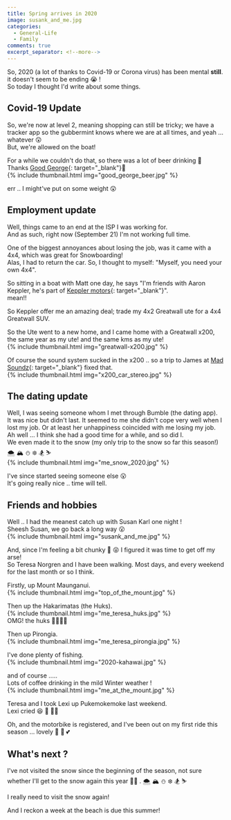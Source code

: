 ```yaml
---
title: Spring arrives in 2020
image: susank_and_me.jpg
categories:
  - General-Life
  - Family
comments: true
excerpt_separator: <!--more-->
---
```

So, 2020 (a lot of thanks to Covid-19 or Corona virus) has been mental **still**. it doesn't seem to be ending 😭 !  
So today I thought I'd write about some things.

<!--more-->

## Covid-19 Update
So, we're now at level 2, meaning shopping can still be tricky; we have a tracker app so the gubbermint knows where we are at all times, and yeah ... whatever 😲  
But, we're allowed on the boat!  

For a while we couldn't do that, so there was a lot of beer drinking 🤣  
Thanks [Good George](https://www.goodgeorge.co.nz/){: target="_blank"}🥂  
{% include thumbnail.html img="good_george_beer.jpg" %}  

err .. I might've put on some weight 😲  

## Employment update
Well, things came to an end at the ISP I was working for.  
And as such, right now (September 21) I'm not working full time.  

One of the biggest annoyances about losing the job, was it came with a 4x4, which was great for Snowboarding!  
Alas, I had to return the car. So, I thought to myself: "Myself, you need your own 4x4".  

So sitting in a boat with Matt one day, he says "I'm friends with Aaron Keppler, he's part of [Keppler motors](https://keppler.co.nz/){: target="_blank"}".  
mean!!

So Keppler offer me an amazing deal; trade my 4x2 Greatwall ute for a 4x4 Greatwall SUV.  

So the Ute went to a new home, and I came home with a Greatwall x200, the same year as my ute! and the same kms as my ute!  
{% include thumbnail.html img="greatwall-x200.jpg" %}   

Of course the sound system sucked in the x200 .. so a trip to James at [Mad Soundz](http://madsoundz.nz/){: target="_blank"} fixed that.  
{% include thumbnail.html img="x200_car_stereo.jpg" %}  


## The dating update
Well, I was seeing someone whom I met through Bumble (the dating app).  
It was nice but didn't last. It seemed to me she didn't cope very well when I lost my job. Or at least her unhappiness coincided with me losing my job.  
Ah well ... I think she had a good time for a while, and so did I.  
We even made it to the snow (my only trip to the snow so far this season!) 🌨️ 🏔️ ⛄ ❄️ 🏂 ⛷️  
{% include thumbnail.html img="me_snow_2020.jpg" %}  

I've since started seeing someone else  😮   
It's going really nice .. time will tell.

## Friends and hobbies
Well .. I had the meanest catch up with Susan Karl one night !  
Sheesh Susan, we go back a long way  😮   
{% include thumbnail.html img="susank_and_me.jpg" %}   

And, since I'm feeling a bit chunky 🤣 😝 I figured it was time to get off my arse!  
So Teresa Norgren and I have been walking. Most days, and every weekend for the last month or so I think.  

Firstly, up Mount Maunganui.  
{% include thumbnail.html img="top_of_the_mount.jpg" %}  

Then up the Hakarimatas (the Huks).  
{% include thumbnail.html img="me_teresa_huks.jpg" %}   
OMG! the huks 🤮😮🤣😝  

Then up Pirongia.  
{% include thumbnail.html img="me_teresa_pirongia.jpg" %}  

I've done plenty of fishing.  
{% include thumbnail.html img="2020-kahawai.jpg" %}  

and of course .....  
Lots of coffee drinking in the mild Winter weather !  
{% include thumbnail.html img="me_at_the_mount.jpg" %}  

Teresa and I took Lexi up Pukemokemoke last weekend.  
Lexi cried 😆 🐶 🐾🐾   

Oh, and the motorbike is registered, and I've been out on my first ride this season ... lovely 💖 🥰 💕 

## What's next ?

I've not visited the snow since the beginning of the season, not sure whether I'll get to the snow again this year 🤷‍♂️ .
🌨️ 🏔️ ⛄ ❄️  🏂 ⛷️

I really need to visit the snow again!  

And I reckon a week at the beach is due this summer!
